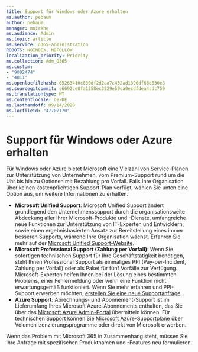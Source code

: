 ```yaml
---
title: Support für Windows oder Azure erhalten
ms.author: pebaum
author: pebaum
manager: mnirkhe
ms.audience: Admin
ms.topic: article
ms.service: o365-administration
ROBOTS: NOINDEX, NOFOLLOW
localization_priority: Priority
ms.collection: Adm_O365
ms.custom:
- "9002474"
- "4811"
ms.openlocfilehash: 65263410c830df2d2aa7c432ad1396df66e830e8
ms.sourcegitcommit: c6692ce0fa1358ec3529e59ca0ecdfdea4cdc759
ms.translationtype: HT
ms.contentlocale: de-DE
ms.lasthandoff: 09/14/2020
ms.locfileid: "47707170"
---
```

# <a name="get-support-for-windows-or-azure"></a>Support für Windows oder Azure erhalten

Für Windows oder Azure bietet Microsoft eine Vielzahl von Service-Plänen zur Unterstützung von Unternehmen, vom Premium-Support rund um die Uhr bis hin zu Optionen mit Bezahlung pro Vorfall. Falls Ihre Organisation über keinen kostenpflichtigen Support-Plan verfügt, wählen Sie unten eine Option aus, um weitere Informationen zu erhalten.

- **Microsoft Unified Support**: Microsoft Unified Support ändert grundlegend den Unternehmenssupport durch die organisationsweite Abdeckung aller Ihrer Microsoft-Produkte und -Dienste, umfangreiche neue Funktionen zur Unterstützung von IT-Experten und Entwicklern, sowie einen ergebnisbasierten Ansatz zur Bereitstellung eines immer besseren Supports, während Ihre Organisation wächst. Erfahren Sie mehr auf der [Microsoft Unified Support-Website](https://aka.ms/unified-support).
- **Microsoft Professional Support (Zahlung per Vorfall)**: Wenn Sie sofortigen technischen Support für Ihre Geschäftstätigkeit benötigen, steht Ihnen Professional Support als einmaliges PPI (Pay-per-Incident, Zahlung per Vorfall) oder als Paket für fünf Vorfälle zur Verfügung. Microsoft-Experten helfen Ihnen bei der Lösung eines bestimmten Problems, einer Fehlermeldung oder wenn eine Funktion nicht erwartungsgemäß funktioniert. Wenn Sie mehr erfahren und PPI-Support erwerben möchten, [erstellen Sie eine neue Supportanfrage](https://support.microsoft.com/supportforbusiness/productselection).
- **Azure Support**: Abrechnungs- und Abonnement-Support ist im Lieferumfang Ihres Microsoft Azure-Abonnements enthalten, das Sie über das [Microsoft Azure Admin-Portal](https://portal.azure.com/) übermitteln können. Für technischen Support können Sie [Microsoft Azure-Supportpläne](https://azure.microsoft.com/support/plans/) über Volumenlizenzierungsprogramme oder direkt von Microsoft erwerben.

Wenn das Problem mit Microsoft 365 in Zusammenhang steht, müssen Sie Ihre Anfrage mit spezifischen Produktnamen und -Features neu formulieren.
